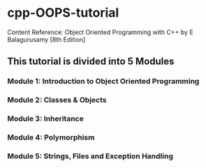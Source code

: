 # cpp-OOPS-tutorial
Content Reference: Object Oriented Programming with C++ by E Balagurusamy [8th Edition]

## This tutorial is divided into 5 Modules

### Module 1: Introduction to Object Oriented Programming 

### Module 2: Classes & Objects

### Module 3: Inheritance

### Module 4: Polymorphism

### Module 5: Strings, Files and Exception Handling

